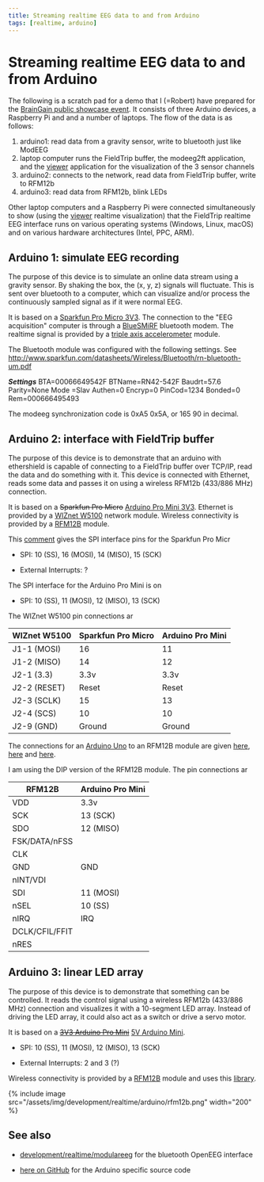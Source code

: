 ```yaml
---
title: Streaming realtime EEG data to and from Arduino
tags: [realtime, arduino]
---
```


# Streaming realtime EEG data to and from Arduino

The following is a scratch pad for a demo that I (=Robert) have prepared for the [BrainGain public showcase event](https://twitter.com/intent/user?screen_name=BrainGain_NL). It consists of three Arduino devices, a Raspberry Pi and and a number of laptops. The flow of the data is as follows:

1.  arduino1: read data from a gravity sensor, write to bluetooth just like ModEEG
2.  laptop computer runs the FieldTrip buffer, the modeeg2ft application, and the [viewer](/development/realtime/viewer) application for the visualization of the 3 sensor channels
3.  arduino2: connects to the network, read data from FieldTrip buffer, write to RFM12b
4.  arduino3: read data from RFM12b, blink LEDs

Other laptop computers and a Raspberry Pi were connected simultaneously to show (using the [viewer](/development/realtime/viewer) realtime visualization) that the FieldTrip realtime EEG interface runs on various operating systems (Windows, Linux, macOS) and on various hardware architectures (Intel, PPC, ARM).

## Arduino 1: simulate EEG recording

The purpose of this device is to simulate an online data stream using a gravity sensor. By shaking the box, the (x, y, z) signals will fluctuate. This is sent over bluetooth to a computer, which can visualize and/or process the continuously sampled signal as if it were normal EEG.

It is based on a [Sparkfun Pro Micro 3V3](https://www.sparkfun.com/products/10999). The connection to the "EEG acquisition" computer is through a [BlueSMiRF](https://www.sparkfun.com/products/10269) bluetooth modem. The realtime signal is provided by a [triple axis accelerometer](https://www.sparkfun.com/products/9652) module.

The Bluetooth module was configured with the following settings. See http://www.sparkfun.com/datasheets/Wireless/Bluetooth/rn-bluetooth-um.pdf

**_Settings_**
BTA=00066649542F
BTName=RN42-542F
Baudrt=57.6
Parity=None
Mode =Slav
Authen=0
Encryp=0
PinCod=1234
Bonded=0
Rem=000666495493

The modeeg synchronization code is 0xA5 0x5A, or 165 90 in decimal.

## Arduino 2: interface with FieldTrip buffer

The purpose of this device is to demonstrate that an arduino with ethershield is capable of connecting to a FieldTrip buffer over TCP/IP, read the data and do something with it. This device is connected with Ethernet, reads some data and passes it on using a wireless RFM12b (433/886 MHz) connection.

It is based on a ~~Sparkfun Pro Micro~~ [Arduino Pro Mini 3V3](http://arduino.cc/en/Main/ArduinoBoardProMini). Ethernet is provided by a [WIZnet W5100](https://www.sparkfun.com/products/9473) network module. Wireless connectivity is provided by a [RFM12B](https://www.sparkfun.com/products/9582) module.

This [comment](https://forum.sparkfun.com/viewtopic.php?f=32&t=32037#p152780) gives the SPI interface pins for the Sparkfun Pro Micr

- SPI: 10 (SS), 16 (MOSI), 14 (MISO), 15 (SCK)

- External Interrupts: ?

The SPI interface for the Arduino Pro Mini is on

- SPI: 10 (SS), 11 (MOSI), 12 (MISO), 13 (SCK)

The WIZnet W5100 pin connections ar

| WIZnet W5100 | Sparkfun Pro Micro | Arduino Pro Mini |
| ------------ | ------------------ | ---------------- |
| J1-1 (MOSI)  | 16                 | 11               |
| J1-2 (MISO)  | 14                 | 12               |
| J2-1 (3.3)   | 3.3v               | 3.3v             |
| J2-2 (RESET) | Reset              | Reset            |
| J2-3 (SCLK)  | 15                 | 13               |
| J2-4 (SCS)   | 10                 | 10               |
| J2-9 (GND)   | Ground             | Ground           |

The connections for an [Arduino Uno](http://arduino.cc/en/Main/ArduinoBoardUno) to an RFM12B module are given [here](http://openenergymonitor.org/emon/sites/default/files/Cookbook_RFM12B_connections.png), [here](http://jeelabs.org/2009/02/10/rfm12b-library-for-arduino) and [here](http://blog.strobotics.com.au/2008/06/17/rfm12-tutorial-part2).

I am using the DIP version of the RFM12B module. The pin connections ar

| RFM12B         | Arduino Pro Mini |
| -------------- | ---------------- |
| VDD            | 3.3v             |
| SCK            | 13 (SCK)         |
| SDO            | 12 (MISO)        |
| FSK/DATA/nFSS  |                  |
| CLK            |                  |
| GND            | GND              |
| nINT/VDI       |                  |
| SDI            | 11 (MOSI)        |
| nSEL           | 10 (SS)          |
| nIRQ           | IRQ              |
| DCLK/CFIL/FFIT |                  |
| nRES           |                  |

## Arduino 3: linear LED array

The purpose of this device is to demonstrate that something can be controlled. It reads the control signal using a wireless RFM12b (433/886 MHz) connection and visualizes it with a 10-segment LED array. Instead of driving the LED array, it could also act as a switch or drive a servo motor.

It is based on a ~~[3V3 Arduino Pro Mini](http://arduino.cc/en/Main/ArduinoBoardProMini)~~ [5V Arduino Mini](http://arduino.cc/en/Main/ArduinoBoardMini).

- SPI: 10 (SS), 11 (MOSI), 12 (MISO), 13 (SCK)

- External Interrupts: 2 and 3 (?)

Wireless connectivity is provided by a [RFM12B](https://www.sparkfun.com/products/9582) module and uses this [library](http://jeelabs.net/pub/docs/jeelib/RF12_8cpp.html).

{% include image src="/assets/img/development/realtime/arduino/rfm12b.png" width="200" %}

## See also

- [development/realtime/modulareeg](/development/realtime/modulareeg) for the bluetooth OpenEEG interface

- [here on GitHub](https://github.com/fieldtrip/fieldtrip/tree/master/realtime/src/arduino) for the Arduino specific source code
